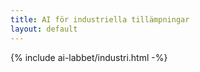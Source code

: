 ```yaml
---
title: AI för industriella tillämpningar
layout: default
---
```


{% include ai-labbet/industri.html -%}
